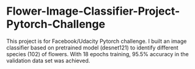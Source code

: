 # Flower-Image-Classifier-Project-Pytorch-Challenge
This project is for Facebook/Udacity Pytorch challenge.  I built an image classifier based on pretrained model (desnet121)  to identify different species (102) of flowers. With 18 epochs training, 95.5% accuracy in the validation data set was achieved.  
